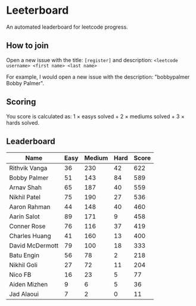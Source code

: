# Leeterboard

An automated leaderboard for leetcode progress.

## How to join

Open a new issue with the title: `[register]` and description:
`<leetcode username> <first name> <last name>`

For example, I would open a new issue with the description: "bobbypalmer Bobby Palmer".

## Scoring

You score is calculated as:
1 $\times$ easys solved + 2 $\times$ mediums solved + 3 $\times$ hards solved.

## Leaderboard
| Name | Easy | Medium | Hard | Score |
| --- | --- | --- | --- | --- |
| Rithvik Vanga | 36 | 230 | 42 | 622 |
| Bobby Palmer | 51 | 143 | 84 | 589 |
| Arnav Shah | 65 | 187 | 40 | 559 |
| Nikhil Patel | 75 | 190 | 27 | 536 |
| Aaron Rahman | 44 | 148 | 40 | 460 |
| Aarin Salot | 89 | 171 | 9 | 458 |
| Conner Rose | 76 | 116 | 37 | 419 |
| Charles Huang | 41 | 160 | 13 | 400 |
| David McDermott | 79 | 100 | 18 | 333 |
| Batu Engin | 56 | 78 | 2 | 218 |
| Nikhil Goli | 27 | 72 | 11 | 204 |
| Nico FB | 16 | 23 | 5 | 77 |
| Aiden Mizhen | 9 | 6 | 5 | 36 |
| Jad Alaoui | 7 | 2 | 0 | 11 |
